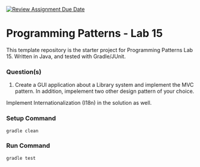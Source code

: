 [![Review Assignment Due Date](https://classroom.github.com/assets/deadline-readme-button-24ddc0f5d75046c5622901739e7c5dd533143b0c8e959d652212380cedb1ea36.svg)](https://classroom.github.com/a/lmu8-kcc)
# Programming Patterns - Lab 15

This template repository is the starter project for Programming Patterns Lab 15. Written in Java, and tested with Gradle/JUnit.

### Question(s)

1. Create a GUI application about a Library system and implement the MVC pattern. In addition, impelement two other design pattern of your choice.

Implement Internationalization (I18n) in the solution as well.

### Setup Command

`gradle clean`

### Run Command

`gradle test`
